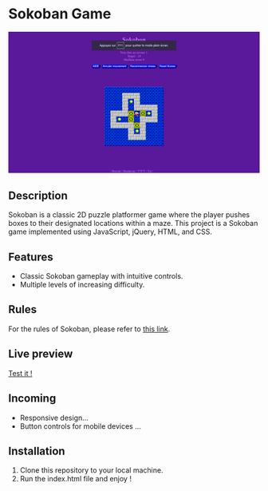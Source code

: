 # Sokoban Game

![Sokoban Game Preview](images/preview.png)

## Description
Sokoban is a classic 2D puzzle platformer game where the player pushes boxes to their designated locations within a maze. This project is a Sokoban game implemented using JavaScript, jQuery, HTML, and CSS.

## Features
- Classic Sokoban gameplay with intuitive controls.
- Multiple levels of increasing difficulty.

## Rules
For the rules of Sokoban, please refer to [this link](https://en.wikipedia.org/wiki/Sokoban#Gameplay).

## Live preview
 [Test it !](https://sokoban-gilt.vercel.app/)

## Incoming 
- Responsive design...
- Button controls for mobile devices ...

## Installation
1. Clone this repository to your local machine.
2. Run the index.html file and enjoy !
